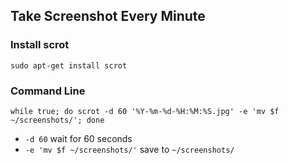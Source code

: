 ## Take Screenshot Every Minute

### Install scrot

```
sudo apt-get install scrot
```

### Command Line
``` 
while true; do scrot -d 60 '%Y-%m-%d-%H:%M:%S.jpg' -e 'mv $f ~/screenshots/'; done
```
- `-d 60` wait for 60 seconds
- `-e 'mv $f ~/screenshots/'` save to `~/screenshots/`
